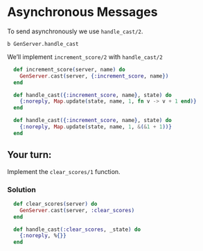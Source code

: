 # Asynchronous Messages

To send asynchronously we use `handle_cast/2`.

`b GenServer.handle_cast`

We’ll implement `increment_score/2` with `handle_cast/2`

```elixir
  def increment_score(server, name) do
    GenServer.cast(server, {:increment_score, name})
  end

  def handle_cast({:increment_score, name}, state) do
    {:noreply, Map.update(state, name, 1, fn v -> v + 1 end)}
  end
```

```elixir
  def handle_cast({:increment_score, name}, state) do
    {:noreply, Map.update(state, name, 1, &(&1 + 1))}
  end
```

## Your turn:

Implement the `clear_scores/1` function.

### Solution

```elixir
  def clear_scores(server) do
    GenServer.cast(server, :clear_scores)
  end

  def handle_cast(:clear_scores, _state) do
    {:noreply, %{}}
  end
```
